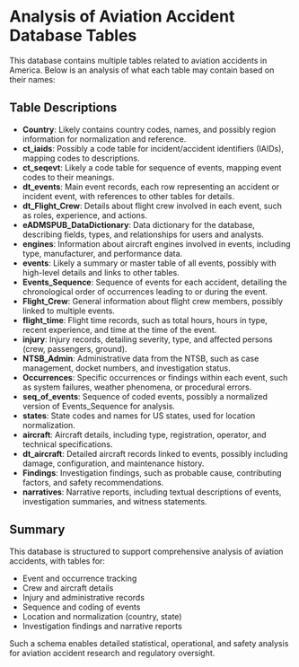 # Analysis of Aviation Accident Database Tables

This database contains multiple tables related to aviation accidents in America. Below is an analysis of what each table may contain based on their names:

## Table Descriptions

- **Country**: Likely contains country codes, names, and possibly region information for normalization and reference.
- **ct_iaids**: Possibly a code table for incident/accident identifiers (IAIDs), mapping codes to descriptions.
- **ct_seqevt**: Likely a code table for sequence of events, mapping event codes to their meanings.
- **dt_events**: Main event records, each row representing an accident or incident event, with references to other tables for details.
- **dt_Flight_Crew**: Details about flight crew involved in each event, such as roles, experience, and actions.
- **eADMSPUB_DataDictionary**: Data dictionary for the database, describing fields, types, and relationships for users and analysts.
- **engines**: Information about aircraft engines involved in events, including type, manufacturer, and performance data.
- **events**: Likely a summary or master table of all events, possibly with high-level details and links to other tables.
- **Events_Sequence**: Sequence of events for each accident, detailing the chronological order of occurrences leading to or during the event.
- **Flight_Crew**: General information about flight crew members, possibly linked to multiple events.
- **flight_time**: Flight time records, such as total hours, hours in type, recent experience, and time at the time of the event.
- **injury**: Injury records, detailing severity, type, and affected persons (crew, passengers, ground).
- **NTSB_Admin**: Administrative data from the NTSB, such as case management, docket numbers, and investigation status.
- **Occurrences**: Specific occurrences or findings within each event, such as system failures, weather phenomena, or procedural errors.
- **seq_of_events**: Sequence of coded events, possibly a normalized version of Events_Sequence for analysis.
- **states**: State codes and names for US states, used for location normalization.
- **aircraft**: Aircraft details, including type, registration, operator, and technical specifications.
- **dt_aircraft**: Detailed aircraft records linked to events, possibly including damage, configuration, and maintenance history.
- **Findings**: Investigation findings, such as probable cause, contributing factors, and safety recommendations.
- **narratives**: Narrative reports, including textual descriptions of events, investigation summaries, and witness statements.

## Summary

This database is structured to support comprehensive analysis of aviation accidents, with tables for:
- Event and occurrence tracking
- Crew and aircraft details
- Injury and administrative records
- Sequence and coding of events
- Location and normalization (country, state)
- Investigation findings and narrative reports

Such a schema enables detailed statistical, operational, and safety analysis for aviation accident research and regulatory oversight.
